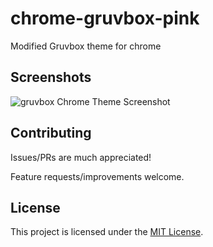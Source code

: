 # chrome-gruvbox-pink
Modified Gruvbox theme for chrome

## Screenshots

![gruvbox Chrome Theme Screenshot](screenshot.png)

## Contributing
Issues/PRs are much appreciated!

Feature requests/improvements welcome.

## License
This project is licensed under the [MIT License](LICENSE).

